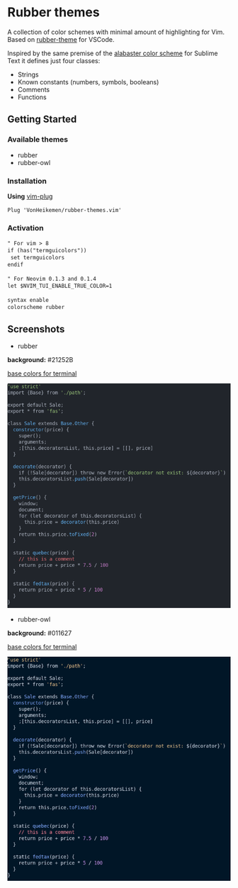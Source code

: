 # Rubber themes
A collection of color schemes with minimal amount of highlighting for Vim. Based on [rubber-theme](https://github.com/apust/vscode-rubber-theme) for VSCode.

Inspired by the same premise of the [alabaster color scheme](https://github.com/tonsky/sublime-scheme-alabaster) for Sublime Text it defines just four classes:
- Strings
- Known constants (numbers, symbols, booleans)
- Comments
- Functions

## Getting Started

### Available themes
- rubber
- rubber-owl

### Installation

**Using** [vim-plug](https://github.com/junegunn/vim-plug)

```vim
Plug 'VonHeikemen/rubber-themes.vim'
```

### Activation
```vim
" For vim > 8
if (has("termguicolors"))
 set termguicolors
endif

" For Neovim 0.1.3 and 0.1.4
let $NVIM_TUI_ENABLE_TRUE_COLOR=1

syntax enable
colorscheme rubber
```

## Screenshots
- rubber

**background:** #21252B

[base colors for terminal](https://github.com/VonHeikemen/rubber-themes.vim/blob/master/base-colors/rubber.yml)

![preview rubber](https://raw.githubusercontent.com/VonHeikemen/rubber-themes.vim/master/assets/screenshot-rubber.png)

- rubber-owl

**background:** #011627

[base colors for terminal](https://github.com/VonHeikemen/rubber-themes.vim/blob/master/base-colors/rubber-owl.yml)

![preview rubber-owl](https://raw.githubusercontent.com/VonHeikemen/rubber-themes.vim/master/assets/screenshot-rubber-owl.png)
